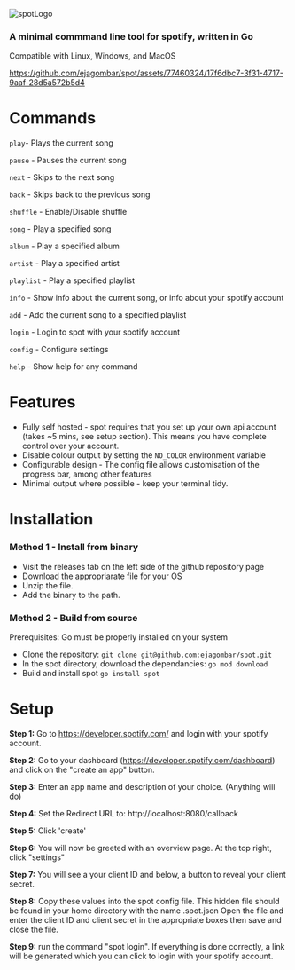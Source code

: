 ![spotLogo](https://github.com/ejagombar/spot/assets/77460324/29c96587-abd3-4ac1-a0b9-8e2ad6a5ffb9)

### A minimal commmand line tool for spotify, written in Go
Compatible with Linux, Windows, and MacOS

https://github.com/ejagombar/spot/assets/77460324/17f6dbc7-3f31-4717-9aaf-28d5a572b5d4

# Commands
`play`- Plays the current song

`pause` - Pauses the current song

`next` - Skips to the next song

`back` - Skips back to the previous song

`shuffle` - Enable/Disable shuffle

`song` - Play a specified song

`album` - Play a specified album

`artist` - Play a specified artist

`playlist` - Play a specified playlist

`info` - Show info about the current song, or info about your spotify account

`add` - Add the current song to a specified playlist

`login` - Login to spot with your spotify account

`config` - Configure settings

`help` - Show help for any command

# Features
- Fully self hosted - spot requires that you set up your own api account (takes ~5 mins, see setup section). This means you have complete control over your account.
- Disable colour output by setting the `NO_COLOR` environment variable
- Configurable design - The config file allows customisation of the progress bar, among other features
- Minimal output where possible - keep your terminal tidy. 

# Installation
### Method 1 - Install from binary
- Visit the releases tab on the left side of the github repository page
- Download the appropriarate file for your OS
- Unzip the file.
- Add the binary to the path.

### Method 2 - Build from source
Prerequisites: Go must be properly installed on your system
- Clone the repository: `git clone git@github.com:ejagombar/spot.git`
- In the spot directory, download the dependancies: `go mod download`
- Build and install spot `go install spot`

# Setup

**Step 1:** Go to https://developer.spotify.com/ and login with your spotify account.

**Step 2:** Go to your dashboard (https://developer.spotify.com/dashboard) and click on the "create an app" button.

**Step 3:** Enter an app name and description of your choice. (Anything will do)

**Step 4:** Set the Redirect URL to: http://localhost:8080/callback

**Step 5:** Click 'create'

**Step 6:** You will now be greeted with an overview page. At the top right, click "settings"

**Step 7:** You will see a your client ID and below, a button to reveal your client secret.

**Step 8:** Copy these values into the spot config file. This hidden file should be found in your home directory with the name .spot.json
    Open the file and enter the client ID and client secret in the appropriate boxes then save and close the file.

**Step 9:** run the command "spot login". If everything is done correctly, a link will be generated which you can click to login with your spotify account.

